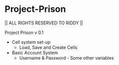 Project-Prison
==============

|| ALL RIGHTS RESERVED TO RIDDY ||

Project Prison v 0.1

  - Cell system set-up
    - Load, Save and Create Cells
  - Basic Account System
    - Username & Password - Some other variables
